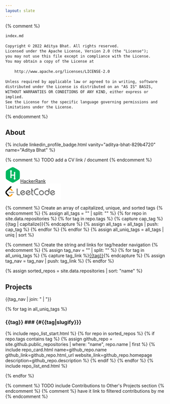```yaml
---
layout: slate
---
```


{% comment %}

    index.md

    Copyright © 2022 Aditya Bhat. All rights reserved.
    Licensed under the Apache License, Version 2.0 (the "License");
    you may not use this file except in compliance with the License.
    You may obtain a copy of the License at

        http://www.apache.org/licenses/LICENSE-2.0

    Unless required by applicable law or agreed to in writing, software
    distributed under the License is distributed on an "AS IS" BASIS,
    WITHOUT WARRANTIES OR CONDITIONS OF ANY KIND, either express or implied.
    See the License for the specific language governing permissions and
    limitations under the License.

{% endcomment %}

## About ##

{% include linkedin_profile_badge.html vanity="aditya-bhat-829b4720" name="Aditya Bhat" %}

{% comment %} TODO add a CV link / document {% endcomment %}

<a href="https://www.hackerrank.com/asbhat" title="Aditya on HackerRank">
    <img src="/assets/images/HackerRank_logo.svg" style="height: 50px">HackerRank
</a>
<br>
<a href="https://leetcode.com/asbhat/" title="Aditya on LeetCode">
    <img src="/assets/images/LeetCode_light_logo.png" style="height: 50px">
</a>

{% comment %} Create an array of capitalized, unique, and sorted tags {% endcomment %}
{% assign all_tags = "" | split: "" %}
{% for repo in site.data.repositories %}
    {% for tag in repo.tags %}
        {% capture cap_tag %}{{tag | capitalize}}{% endcapture %}
        {% assign all_tags = all_tags | push: cap_tag %}
    {% endfor %}
{% endfor %}
{% assign all_uniq_tags = all_tags | uniq | sort %}

{% comment %} Create the string and links for tag/header navigation {% endcomment %}
{% assign tag_nav = "" | split: "" %}
{% for tag in all_uniq_tags %}
    {% capture tag_link %}<a href="#{{tag | slugify}}">{{tag}}</a>{% endcapture %}
    {% assign tag_nav = tag_nav | push: tag_link %}
{% endfor %}

{% assign sorted_repos = site.data.repositories | sort: "name" %}

## Projects ##
{{tag_nav | join: " &#124; "}}

{% for tag in all_uniq_tags %}
### {{tag}} ### {#{{tag|slugify}}}

{% include repo_list_start.html %}
{% for repo in sorted_repos %}
    {% if repo.tags contains tag %}
        {% assign github_repo = site.github.public_repositories | where: "name", repo.name | first %}
        {% include repo_card.html name=github_repo.name github_link=github_repo.html_url website_link=github_repo.homepage description=github_repo.description %}
    {% endif %}
{% endfor %}
{% include repo_list_end.html %}

{% endfor %}

{% comment %} TODO include Contributions to Other's Projects section {% endcomment %}
{% comment %}   have it link to filtered contributions by me {% endcomment %}
